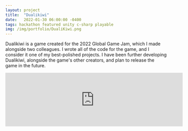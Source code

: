 ```yaml
---
layout: project
title:  "Dualikiwi"
date:   2022-01-30 06:00:00 -0400
tags: hackathon featured unity c-sharp playable
img: /img/portfolio/DualiKiwi.png
---
```


Dualikiwi is a game created for the 2022 Global Game Jam, which I made alongside two colleagues. I wrote all of the code for the game, and I consider it one of my best-polished projects. I have been further developing Dualikiwi, alongside the game's other creators, and plan to release the game in the future.

<iframe frameborder="0" src="https://itch.io/embed/1377814?dark=true" width="552" height="167"><a href="https://swiimii.itch.io/dualikiwi">DualiKiwi by swiimii</a></iframe>